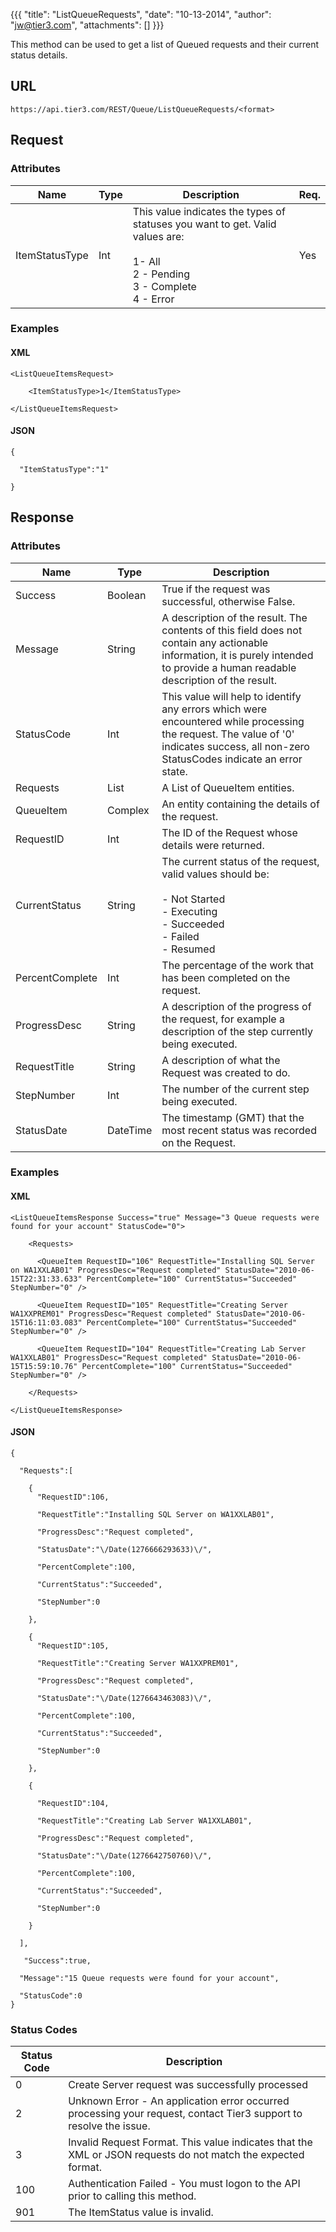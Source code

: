 {{{
  "title": "ListQueueRequests",
  "date": "10-13-2014",
  "author": "jw@tier3.com",
  "attachments": []
}}}

This method can be used to get a list of Queued requests and their current status details.

## URL

    https://api.tier3.com/REST/Queue/ListQueueRequests/<format>

## Request

### Attributes

<table>
  <tbody>
    <tr>
      <thead>
      <tr>
        <th>Name</th>
        <th>Type</th>
        <th>Description</th>
        <th>Req.</th>
      </tr>
    </thead>
    <tbody>
    </tr>
    <tr>
      <td>ItemStatusType</td>
      <td>Int</td>
      <td>This value indicates the types of statuses you want to get. Valid values are:&nbsp;
        <br />
        <br />1- All
        <br />2 - Pending
        <br />3 - Complete
        <br />4 - Error
      </td>
      <td>Yes</td>
    </tr>
  </tbody>
</table>

### Examples

#### XML

    <ListQueueItemsRequest>

        <ItemStatusType>1</ItemStatusType>

    </ListQueueItemsRequest>

#### JSON

    {

      "ItemStatusType":"1"

    }

## Response

### Attributes

<table>
  <thead>
    <tr>
      <th>Name</th>
      <th>Type</th>
      <th>Description</th>
    </tr>
  </thead>
  <tbody>
    <tr>
      <td>Success</td>
      <td>Boolean</td>
      <td>True if the request was successful, otherwise False.</td>
    </tr>
    <tr>
      <td>Message</td>
      <td>String</td>
      <td>A description of the result. The contents of this field does not contain any actionable information, it is purely intended to provide a human readable description of the result.</td>
    </tr>
    <tr>
      <td>StatusCode</td>
      <td>Int</td>
      <td>This value will help to identify any errors which were encountered while processing the request. The value of '0' indicates success, all non-zero StatusCodes indicate an error state.</td>
    </tr>
    <tr>
      <td>Requests</td>
      <td>List</td>
      <td>A List of QueueItem entities.</td>
    </tr>
    <tr>
      <td>QueueItem</td>
      <td>Complex</td>
      <td>An entity containing the details of the request.</td>
    </tr>
    <tr>
      <td>RequestID</td>
      <td>Int</td>
      <td>The ID of the Request whose details were returned.</td>
    </tr>
    <tr>
      <td>CurrentStatus</td>
      <td>String</td>
      <td>The current status of the request, valid values should be:&nbsp;
        <br />
        <br />- Not Started&nbsp;
        <br />- Executing&nbsp;
        <br />- Succeeded&nbsp;
        <br />- Failed&nbsp;
        <br />- Resumed</td>
    </tr>
    <tr>
      <td>PercentComplete</td>
      <td>Int</td>
      <td>The percentage of the work that has been completed on the request.</td>
    </tr>
    <tr>
      <td>ProgressDesc</td>
      <td>String</td>
      <td>A description of the progress of the request, for example a description of the step currently being executed.</td>
    </tr>
    <tr>
      <td>RequestTitle</td>
      <td>String</td>
      <td>A description of what the Request was created to do.</td>
    </tr>
    <tr>
      <td>StepNumber</td>
      <td>Int</td>
      <td>The number of the current step being executed.</td>
    </tr>
    <tr>
      <td>StatusDate</td>
      <td>DateTime</td>
      <td>The timestamp (GMT) that the most recent status was recorded on the Request.</td>
    </tr>
  </tbody>
</table>

### Examples

#### XML

    <ListQueueItemsResponse Success="true" Message="3 Queue requests were found for your account" StatusCode="0">

        <Requests>

          <QueueItem RequestID="106" RequestTitle="Installing SQL Server on WA1XXLAB01" ProgressDesc="Request completed" StatusDate="2010-06-15T22:31:33.633" PercentComplete="100" CurrentStatus="Succeeded" StepNumber="0" />

          <QueueItem RequestID="105" RequestTitle="Creating Server WA1XXPREM01" ProgressDesc="Request completed" StatusDate="2010-06-15T16:11:03.083" PercentComplete="100" CurrentStatus="Succeeded" StepNumber="0" />

          <QueueItem RequestID="104" RequestTitle="Creating Lab Server WA1XXLAB01" ProgressDesc="Request completed" StatusDate="2010-06-15T15:59:10.76" PercentComplete="100" CurrentStatus="Succeeded" StepNumber="0" />

        </Requests>

    </ListQueueItemsResponse>

#### JSON

    {

      "Requests":[

        {
          "RequestID":106,

          "RequestTitle":"Installing SQL Server on WA1XXLAB01",

          "ProgressDesc":"Request completed",

          "StatusDate":"\/Date(1276666293633)\/",

          "PercentComplete":100,

          "CurrentStatus":"Succeeded",

          "StepNumber":0

        },

        {
          "RequestID":105,

          "RequestTitle":"Creating Server WA1XXPREM01",

          "ProgressDesc":"Request completed",

          "StatusDate":"\/Date(1276643463083)\/",

          "PercentComplete":100,

          "CurrentStatus":"Succeeded",

          "StepNumber":0

        },

        {

          "RequestID":104,

          "RequestTitle":"Creating Lab Server WA1XXLAB01",

          "ProgressDesc":"Request completed",

          "StatusDate":"\/Date(1276642750760)\/",

          "PercentComplete":100,

          "CurrentStatus":"Succeeded",

          "StepNumber":0

        }

      ],

       "Success":true,

      "Message":"15 Queue requests were found for your account",

      "StatusCode":0
    }

### Status Codes

<table>
  <thead>
    <tr>
      <th>Status Code</th>
      <th>Description</th>
    </tr>
  </thead>
  <tbody>
    <tr>
      <td>0</td>
      <td>Create Server request was successfully processed</td>
    </tr>
    <tr>
      <td>2</td>
      <td>Unknown Error - An application error occurred processing your request, contact Tier3 support to resolve the issue.</td>
    </tr>
    <tr>
      <td>3</td>
      <td>Invalid Request Format. This value indicates that the XML or JSON requests do not match the expected format.</td>
    </tr>
    <tr>
      <td>100</td>
      <td>Authentication Failed - You must logon to the API prior to calling this method.</td>
    </tr>
    <tr>
      <td>901</td>
      <td>The ItemStatus value is invalid.</td>
    </tr>
  </tbody>
</table>